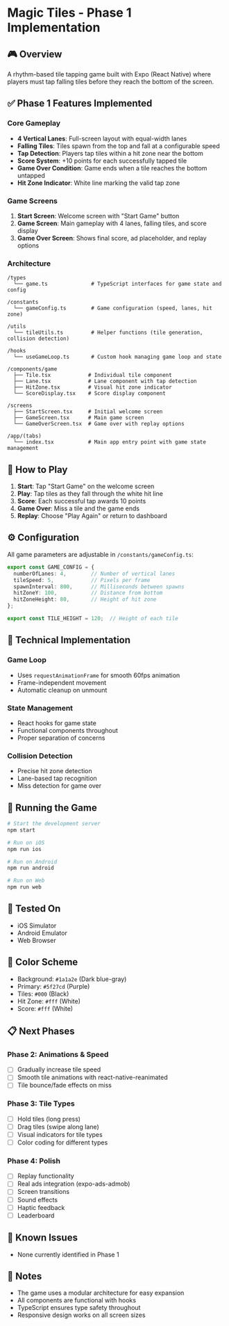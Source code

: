 # Magic Tiles - Phase 1 Implementation

## 🎮 Overview
A rhythm-based tile tapping game built with Expo (React Native) where players must tap falling tiles before they reach the bottom of the screen.

## ✅ Phase 1 Features Implemented

### Core Gameplay
- **4 Vertical Lanes**: Full-screen layout with equal-width lanes
- **Falling Tiles**: Tiles spawn from the top and fall at a configurable speed
- **Tap Detection**: Players tap tiles within a hit zone near the bottom
- **Score System**: +10 points for each successfully tapped tile
- **Game Over Condition**: Game ends when a tile reaches the bottom untapped
- **Hit Zone Indicator**: White line marking the valid tap zone

### Game Screens
1. **Start Screen**: Welcome screen with "Start Game" button
2. **Game Screen**: Main gameplay with 4 lanes, falling tiles, and score display
3. **Game Over Screen**: Shows final score, ad placeholder, and replay options

### Architecture

```
/types
  └── game.ts              # TypeScript interfaces for game state and config

/constants
  └── gameConfig.ts        # Game configuration (speed, lanes, hit zone)

/utils
  └── tileUtils.ts         # Helper functions (tile generation, collision detection)

/hooks
  └── useGameLoop.ts       # Custom hook managing game loop and state

/components/game
  ├── Tile.tsx            # Individual tile component
  ├── Lane.tsx            # Lane component with tap detection
  ├── HitZone.tsx         # Visual hit zone indicator
  └── ScoreDisplay.tsx    # Score display component

/screens
  ├── StartScreen.tsx     # Initial welcome screen
  ├── GameScreen.tsx      # Main game screen
  └── GameOverScreen.tsx  # Game over with replay options

/app/(tabs)
  └── index.tsx           # Main app entry point with game state management
```

## 🎯 How to Play

1. **Start**: Tap "Start Game" on the welcome screen
2. **Play**: Tap tiles as they fall through the white hit line
3. **Score**: Each successful tap awards 10 points
4. **Game Over**: Miss a tile and the game ends
5. **Replay**: Choose "Play Again" or return to dashboard

## ⚙️ Configuration

All game parameters are adjustable in `/constants/gameConfig.ts`:

```typescript
export const GAME_CONFIG = {
  numberOfLanes: 4,        // Number of vertical lanes
  tileSpeed: 5,            // Pixels per frame
  spawnInterval: 800,      // Milliseconds between spawns
  hitZoneY: 100,           // Distance from bottom
  hitZoneHeight: 80,       // Height of hit zone
};

export const TILE_HEIGHT = 120;  // Height of each tile
```

## 🔧 Technical Implementation

### Game Loop
- Uses `requestAnimationFrame` for smooth 60fps animation
- Frame-independent movement
- Automatic cleanup on unmount

### State Management
- React hooks for game state
- Functional components throughout
- Proper separation of concerns

### Collision Detection
- Precise hit zone detection
- Lane-based tap recognition
- Miss detection for game over

## 🚀 Running the Game

```bash
# Start the development server
npm start

# Run on iOS
npm run ios

# Run on Android
npm run android

# Run on Web
npm run web
```

## 📱 Tested On
- iOS Simulator
- Android Emulator
- Web Browser

## 🎨 Color Scheme
- Background: `#1a1a2e` (Dark blue-gray)
- Primary: `#5f27cd` (Purple)
- Tiles: `#000` (Black)
- Hit Zone: `#fff` (White)
- Score: `#fff` (White)

## 📋 Next Phases

### Phase 2: Animations & Speed
- [ ] Gradually increase tile speed
- [ ] Smooth tile animations with react-native-reanimated
- [ ] Tile bounce/fade effects on miss

### Phase 3: Tile Types
- [ ] Hold tiles (long press)
- [ ] Drag tiles (swipe along lane)
- [ ] Visual indicators for tile types
- [ ] Color coding for different types

### Phase 4: Polish
- [ ] Replay functionality
- [ ] Real ads integration (expo-ads-admob)
- [ ] Screen transitions
- [ ] Sound effects
- [ ] Haptic feedback
- [ ] Leaderboard

## 🐛 Known Issues
- None currently identified in Phase 1

## 📝 Notes
- The game uses a modular architecture for easy expansion
- All components are functional with hooks
- TypeScript ensures type safety throughout
- Responsive design works on all screen sizes

